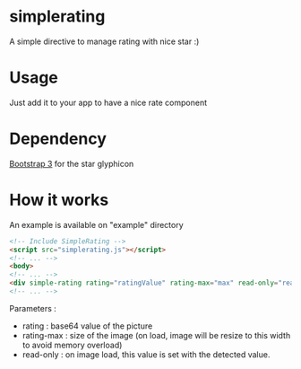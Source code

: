 simplerating
============

A simple directive to manage rating with nice star :)

Usage
=====

Just add it to your app to have a nice rate component

Dependency
==========

[Bootstrap 3](http://getbootstrap.com/) for the star glyphicon

How it works
============

An example is available on "example" directory

```html
<!-- Include SimpleRating -->
<script src="simplerating.js"></script>
<!-- ... -->
<body>
<!-- ... -->
<div simple-rating rating="ratingValue" rating-max="max" read-only="readonly"></div>
<!-- ... -->
```

Parameters :
* rating : base64 value of the picture
* rating-max : size of the image (on load, image will be resize to this width to avoid memory overload)
* read-only : on image load, this value is set with the detected value.

